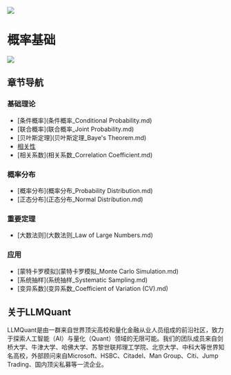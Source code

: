 ![](https://fastly.jsdelivr.net/gh/bucketio/img11@main/2024/10/21/1729466068183-23134fce-3131-4262-b18c-f378d71af4f6.gif)
# 概率基础
![](https://fastly.jsdelivr.net/gh/bucketio/img9@main/2024/10/20/1729465031968-b3c8959e-1d37-4b8a-91b1-b0b0dfe25143.png)
## 章节导航

### 基础理论

- [条件概率](条件概率_Conditional Probability.md)
- [联合概率](联合概率_Joint Probability.md)
- [贝叶斯定理](贝叶斯定理_Baye's Theorem.md)
- [相关性](相关性_Correlation.md)
- [相关系数](相关系数_Correlation Coefficient.md)

### 概率分布

- [概率分布](概率分布_Probability Distribution.md)
- [正态分布](正态分布_Normal Distribution.md)

### 重要定理

- [大数法则](大数法则_Law of Large Numbers.md)

### 应用

- [蒙特卡罗模拟](蒙特卡罗模拟_Monte Carlo Simulation.md)
- [系统抽样](系统抽样_Systematic Sampling.md)
- [变异系数](变异系数_Coefficient of Variation (CV).md)
## 关于LLMQuant
LLMQuant是由一群来自世界顶尖高校和量化金融从业人员组成的前沿社区，致力于探索人工智能（AI）与量化（Quant）领域的无限可能。我们的团队成员来自剑桥大学、牛津大学、哈佛大学、苏黎世联邦理工学院、北京大学、中科大等世界知名高校，外部顾问来自Microsoft、HSBC、Citadel、Man Group、Citi、Jump Trading、国内顶尖私募等一流企业。